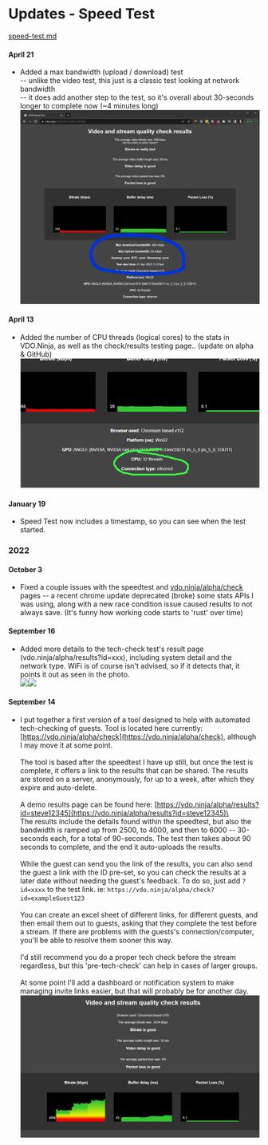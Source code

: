 # Updates - Speed Test

[speed-test.md](../steves-helper-apps/speed-test.md "mention")

#### April 21

* Added a max bandwidth (upload / download) test\
  \-- unlike the video test, this just is a classic test looking at network bandwidth\
  \-- it does add another step to the test, so it's overall about 30-seconds longer to complete now (\~4 minutes long)\
  ![](<../.gitbook/assets/image (17).png>)

#### April 13

* Added the number of CPU threads (logical cores) to the stats in VDO.Ninja, as well as the check/results testing page.. (update on alpha & GitHub)\
  ![](<../.gitbook/assets/image (13).png>)

#### January 19

* Speed Test now includes a timestamp, so you can see when the test started.

### 2022

#### October 3

* Fixed a couple issues with the speedtest and [vdo.ninja/alpha/check](https://vdo.ninja/alpha/check) pages -- a recent chrome update deprecated (broke) some stats APIs I was using, along with a new race condition issue caused results to not always save. (It's funny how working code starts to 'rust' over time)

#### September 16

* Added more details to the tech-check test's result page (vdo.ninja/alpha/results?id=xxx), including system detail and the network type. WiFi is of course isn't advised, so if it detects that, it points it out as seen in the photo.\
  ![](<../.gitbook/assets/image (15) (2) (1).png>)![](<../.gitbook/assets/image (17) (2).png>)

#### September 14

* I put together a first version of a tool designed to help with automated tech-checking of guests. Tool is located here currently: [https://vdo.ninja/alpha/check](https://vdo.ninja/alpha/check), although I may move it at some point.\
  \
  The tool is based after the speedtest I have up still, but once the test is complete, it offers a link to the results that can be shared. The results are stored on a server, anonymously, for up to a week, after which they expire and auto-delete.\
  \
  A demo results page can be found here: [https://vdo.ninja/alpha/results?id=steve12345](https://vdo.ninja/alpha/results?id=steve12345)\
  \
  The results include the details found within the speedtest, but also the bandwidth is ramped up from 2500, to 4000, and then to 6000 -- 30-seconds each, for a total of 90-seconds. The test then takes about 90 seconds to complete, and the end it auto-uploads the results.\
  \
  While the guest can send you the link of the results, you can also send the guest a link with the ID pre-set, so you can check the results at a later date without needing the guest's feedback. To do so, just add `?id=xxxx` to the test link. ie: `https://vdo.ninja/alpha/check?id=exampleGuest123`\
  \
  You can create an excel sheet of different links, for different guests, and then email them out to guests, asking that they complete the test before a stream. If there are problems with the guests's connection/computer, you'll be able to resolve them sooner this way.\
  \
  I'd still recommend you do a proper tech check before the stream regardless, but this 'pre-tech-check' can help in cases of larger groups.\
  \
  At some point I'll add a dashboard or notification system to make managing invite links easier, but that will probably be for another day.\
  ![](<../.gitbook/assets/image (1) (2) (6) (1).png>)
